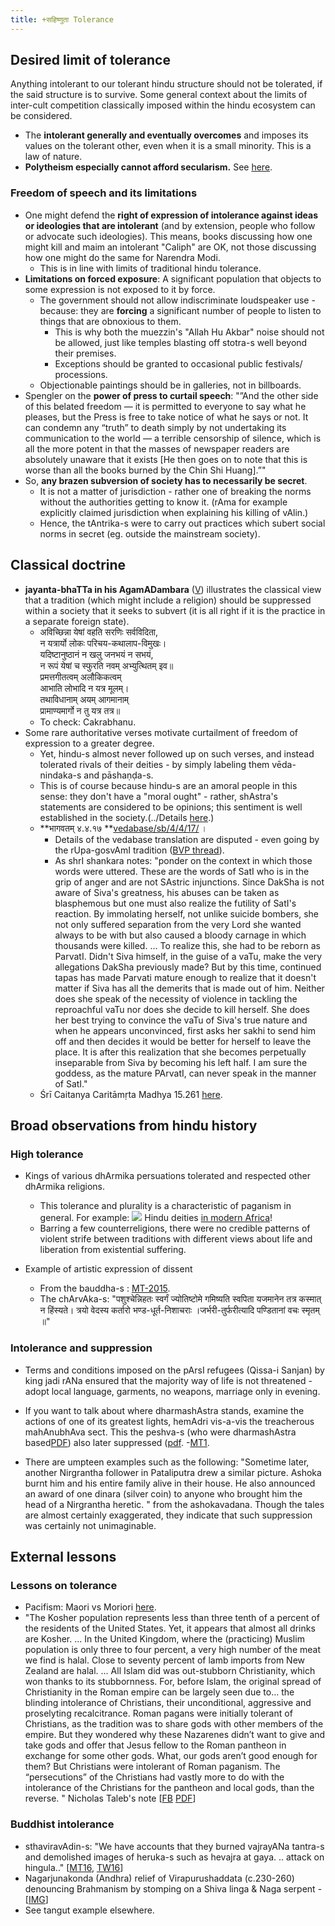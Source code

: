 ```yaml
---
title: +सहिष्णुता Tolerance
---
```


## Desired limit of tolerance

Anything intolerant to our tolerant hindu structure should not be tolerated, if the said structure is to survive. Some general context about the limits of inter-cult competition classically imposed within the hindu ecosystem can be considered.

- The **intolerant generally and eventually overcomes** and imposes its values on the tolerant other, even when it is a small minority. This is a law of nature.
- **Polytheism especially cannot afford secularism.** See [here](../../../rivals/abe-disease/0-theism/secularism/).

### Freedom of speech and its limitations
- One might defend the **right of expression of intolerance against ideas or ideologies that are intolerant** (and by extension, people who follow or advocate such ideologies). This means, books discussing how one might kill and maim an intolerant "Caliph" are OK, not those discussing how one might do the same for Narendra Modi.
    - This is in line with limits of traditional hindu tolerance.
- **Limitations on forced exposure**: A significant population that objects to some expression is not exposed to it by force.  
    - The government should not allow indiscriminate loudspeaker use - because: they are **forcing** a significant number of people to listen to things that are obnoxious to them. 
        - This is why both the muezzin's "Allah Hu Akbar" noise should not be allowed, just like temples blasting off stotra-s well beyond their premises. 
        - Exceptions should be granted to occasional public festivals/ processions.
    - Objectionable paintings should be in galleries, not in billboards.
- Spengler on the **power of press to curtail speech**: "”And the other side of this belated freedom — it is permitted to everyone to say what he pleases, but the Press is free to take notice of what he says or not. It can condemn any “truth” to death simply by not undertaking its communication to the world — a terrible censorship of silence, which is all the more potent in that the masses of newspaper readers are absolutely unaware that it exists \[He then goes on to note that this is worse than all the books burned by the Chin Shi Huang\].”"
- So, **any brazen subversion of society has to necessarily be secret**.
    - It is not a matter of jurisdiction - rather one of breaking the norms without the authorities getting to know it. (rAma for example explicitly claimed jurisdiction when explaining his killing of vAlin.)
    - Hence, the tAntrika-s were to carry out practices which subert social norms in secret (eg. outside the mainstream society).

## Classical doctrine

- **jayanta-bhaTTa in his AgamADambara** ([V](https://vajrin.wordpress.com/2012/11/25/sarva-dharma-samabhava-an-astika-view/)) illustrates the classical view that a tradition (which might include  a religion) should be suppressed within a society that it seeks to subvert (it is all right if it is the practice in a separate foreign state).
    - अविच्छिन्ना येषां वहति सरणिः सर्वविदिता,  
    न यत्रार्यो लोकः परिचय-कथालाप-विमुखः।  
    यदिष्टानुष्ठानं न खलु जनभयं न सभयं,  
    न रूपं येषां च स्फुरति नवम् अभ्युत्थितम् इव॥  
    प्रमत्तगीतत्वम् अलौकिकत्वम्  
    आभाति लोभादि न यत्र मूलम्।  
    तथाविधानाम् अयम् आगमानाम्  
    प्रामाण्यमार्गो न तु यत्र तत्र॥
    - To check: Cakrabhanu.
- Some rare authoritative verses motivate curtailment of freedom of expression to a greater degree.
    - Yet, hindu-s almost never followed up on such verses, and instead tolerated rivals of their deities - by simply labeling them vēda-nindaka-s and pāshaṇḍa-s.
    - This is of course because hindu-s are an amoral people in this sense: they don't have a "moral ought" - rather, shAstra's statements are considered to be opinions; this sentiment is well established in the society.(../Details [here](../../bases/books/index/).)
    - **भागवतम् ४.४.१७ **[vedabase/sb/4/4/17/](http://www.vedabase.net/sb/4/4/17/) ।
        - Details of the vedabase translation are disputed - even going by the rUpa-gosvAmI tradition ([BVP thread](https://groups.google.com/forum/#!topic/bvparishat/gZQUEWz1tWs)).
        - As shrI shankara notes: "ponder on the context in which those words were uttered. These are the words of SatI who is in the grip of anger and are not SAstric injunctions. Since DakSha is not aware of Siva's greatness, his abuses can be taken as blasphemous but one must also realize the futility of SatI's reaction. By immolating herself, not unlike suicide bombers, she not only suffered separation from the very Lord she wanted always to be with but also caused a bloody carnage in which thousands were killed. ... To realize this, she had to be reborn as ParvatI. Didn't Siva himself, in the guise of a vaTu, make the very allegations DakSha previously made? But by this time, continued tapas has made Parvati mature enough to realize that it doesn't matter if Siva has all the demerits that is made out of him. Neither does she speak of the necessity of violence in tackling the reproachful vaTu nor does she decide to kill herself. She does her best trying to convince the vaTu of Siva's true nature and when he appears unconvinced, first asks her sakhi to send him off and then decides it would be better for herself to leave the place. It is after this realization that she becomes perpetually inseparable from Siva by becoming his left half. I am sure the goddess, as the mature PArvatI, can never speak in the manner of SatI."
    - Śrī Caitanya Caritāmṛta Madhya 15.261 [here](http://vedabase.net/cc/madhya/15/261/).

## Broad observations from hindu history
### High tolerance
- Kings of various dhArmika persuations tolerated and respected other dhArmika religions.

  - This tolerance and plurality is a characteristic of paganism in general. For example: [![](http://i.imgur.com/aHe0jbB.jpg)](http://i.imgur.com/aHe0jbB.jpg) Hindu deities [in modern Africa](http://www.nairaland.com/1468086/how-hindu-gods-became-overlapped)!
  - Barring a few counterreligions, there were no credible patterns of violent strife between traditions with different views about life and liberation from existential suffering.
    
- Example of artistic expression of dissent
    - From the bauddha-s : [MT-2015](https://storify.com/blog_supplement/anti-astika-activities-of-bauddha-s).
    - The chArvAka-s: "पशुश्चेन्निहतः स्वर्गं ज्योतिष्टोमे गमिष्यति स्वपिता यजमानेन तत्र कस्मात् न हिंस्यते। त्रयो वेदस्य कर्तारो भण्ड-धूर्त-निशाचराः ।जर्भरी-तुर्फरीत्यादि पण्डितानां वचः स्मृतम् ॥"

### Intolerance and suppression
- Terms and conditions imposed on the pArsI refugees (Qissa-i Sanjan) by king jadi rANa ensured that the majority way of life is not threatened - adopt local language, garments, no weapons, marriage only in evening.
- If you want to talk about where dharmashAstra stands, examine the actions of one of its greatest lights, hemAdri vis-a-vis the treacherous mahAnubhAva sect. This the peshva-s (who were dharmashAstra based[PDF](https://archive.org/stream/judicialsystemof029313mbp#page/n7/mode/2up)) also later suppressed ([pdf](http://hermes-ir.lib.hit-u.ac.jp/rs/bitstream/10086/8053/24/HJeco0090100320.pdf).  -[MT1](https://manasataramgini.wordpress.com/2005/11/13/the-cracks-in-the-edifice/).
  


- There are umpteen examples such as the following: "Sometime later, another Nirgrantha follower in Pataliputra drew a similar picture. Ashoka burnt him and his entire family alive in their house. He also announced an award of one dinara (silver coin) to anyone who brought him the head of a Nirgrantha heretic. " from the ashokavadana. Though the tales are almost certainly exaggerated, they indicate that such suppression was certainly not unimaginable.


## External lessons
### Lessons on tolerance
- Pacifism: Maori vs Moriori [here](https://en.wikipedia.org/wiki/Moriori_people).
- "The Kosher population represents less than three tenth of a percent of the residents of the United States. Yet, it appears that almost all drinks are Kosher. ... In the United Kingdom, where the (practicing) Muslim population is only three to four percent, a very high number of the meat we find is halal. Close to seventy percent of lamb imports from New Zealand are halal. ... All Islam did was out-stubborn Christianity, which won thanks to its stubbornness. For, before Islam, the original spread of Christianity in the Roman empire can be largely seen due to... the blinding intolerance of Christians, their unconditional, aggressive and proselyting recalcitrance. Roman pagans were initially tolerant of Christians, as the tradition was to share gods with other members of the empire. But they wondered why these Nazarenes didn’t want to give and take gods and offer that Jesus fellow to the Roman pantheon in exchange for some other gods. What, our gods aren’t good enough for them? But Christians were intolerant of Roman paganism. The “persecutions” of the Christians had vastly more to do with the intolerance of the Christians for the pantheon and local gods, than the reverse. " Nicholas Taleb's note \[[FB](https://www.facebook.com/nntaleb/posts/10153457127768375) [PDF](http://fooledbyrandomness.com/minority.pdf)\]

### Buddhist intolerance
- sthaviravAdin-s: "We have accounts that they burned vajrayANa tantra-s and demolished images of heruka-s such as hevajra at gaya. .. attack on hingula.." \[[MT16](https://manasataramgini.wordpress.com/2013/05/13/a-record-of-the-nastika-attack-on-hingula/), [TW16](https://twitter.com/blog_supplement/status/743618693574332416)\]
- Nagarjunakonda (Andhra) relief of Virapurushaddata (c.230-260) denouncing Brahmanism by stomping on a Shiva linga & Naga serpent - \[[IMG](../../../../images/art-scenes/bauddha-stomping-linga-nAga.jpg)\]
- See tangut example elsewhere.
